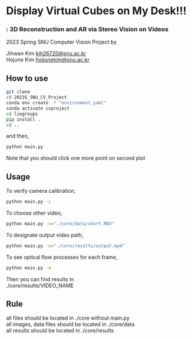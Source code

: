 # Display Virtual Cubes on My Desk!!!
### : 3D Reconstruction and AR via Stereo Vision on Videos  

2023 Spring SNU Computer Vision Project by

Jihwan Kim
kjh26720@snu.ac.kr  
Hojune Kim
hojjunekim@snu.ac.kr  

## How to use
```bash
git clone
cd 2023S_SNU_CV_Project
conda env create -f "environment.yaml"
conda activate cvproject
cd liegroups
pip install .
cd ..
```
and then,
```bash
python main.py
```
Note that you should click one more point on second plot

## Usage
To verify camera calibration,
```bash
python main.py -c
```
To choose other video,
```bash
python main.py -v="./core/data/short.MOV"
```
To designate output video path,
```bash
python main.py -o="./core/results/output.mp4"
```
To see optical flow processes for each frame,
```bash
python main.py -d
```

Then you can find results in  
./core/results/VIDEO_NAME

## Rule
all files should be located in ./core without main.py  
all images, data files should be located in ./core/data  
all results should be located in ./core/results
